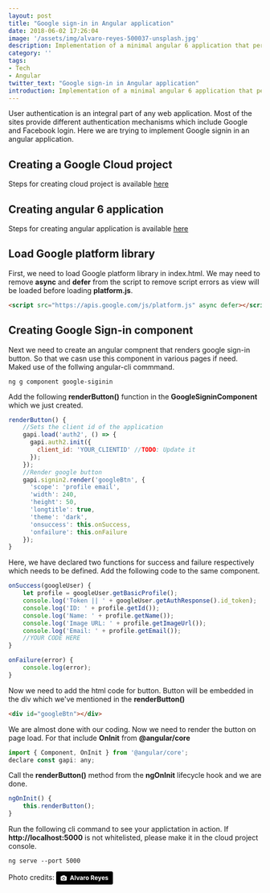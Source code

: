 ```yaml
---
layout: post
title: "Google sign-in in Angular application"
date: 2018-06-02 17:26:04
image: '/assets/img/alvaro-reyes-500037-unsplash.jpg'
description: Implementation of a minimal angular 6 application that performs Google authentication.
category: ''
tags:
- Tech
- Angular
twitter_text: "Google sign-in in Angular application"
introduction: Implementation of a minimal angular 6 application that performs Google authentication.
---
```


User authentication is an integral part of any web application. Most of the sites provide different authentication mechanisms which include Google and Facebook login. Here we are trying to implement Google signin in an angular application. 

## Creating a Google Cloud project

Steps for creating cloud project is available [here](https://cloud.google.com/resource-manager/docs/creating-managing-projects)

## Creating angular 6 application

Steps for creating angular application is available [here](https://angular.io/guide/quickstart#create-proj)

## Load Google platform library

First, we need to load Google platform library in index.html. We may need to remove **async** and **defer** from the script to remove script errors as view will be loaded before loading **platform.js**.

~~~ html
<script src="https://apis.google.com/js/platform.js" async defer></script>
~~~

## Creating Google Sign-in component

Next we need to create an angular compnent that renders google sign-in button. So that we casn use this component in various pages if need. Maked use of the follwing angular-cli commmand.

~~~
ng g component google-siginin
~~~

Add the following **renderButton()** function in the **GoogleSigninComponent** which we just created.

~~~ javascript
renderButton() {
    //Sets the client id of the application
    gapi.load('auth2', () => {
      gapi.auth2.init({
        client_id: 'YOUR_CLIENTID' //TODO: Update it
      });
    });
    //Render google button
    gapi.signin2.render('googleBtn', {
      'scope': 'profile email',
      'width': 240,
      'height': 50,
      'longtitle': true,
      'theme': 'dark',
      'onsuccess': this.onSuccess,
      'onfailure': this.onFailure
    });
}
~~~

Here, we have declared two functions for success and failure respectively which needs to be defined. Add the following code to the same component.

~~~ javascript
onSuccess(googleUser) {
    let profile = googleUser.getBasicProfile();
    console.log('Token || ' + googleUser.getAuthResponse().id_token);
    console.log('ID: ' + profile.getId());
    console.log('Name: ' + profile.getName());
    console.log('Image URL: ' + profile.getImageUrl());
    console.log('Email: ' + profile.getEmail());
    //YOUR CODE HERE
}

onFailure(error) {
    console.log(error);
}  
~~~ 

Now we need to add the html code for button. Button will be embedded in the div which we've mentioned in the **renderButton()**

~~~ html
<div id="googleBtn"></div>
~~~

We are almost done with our coding. Now we need to render the button on page load. For that include **OnInit** from **@angular/core** 

~~~ javascript
import { Component, OnInit } from '@angular/core';
declare const gapi: any;
~~~

Call the **renderButton()** method from the **ngOnInit** lifecycle hook and we are done.

~~~ javascript
ngOnInit() {        
    this.renderButton();
}  
~~~

Run the following cli command to see your applictation in action. If **http://localhost:5000** is not whitelisted, please make it in the cloud project console.

~~~
ng serve --port 5000
~~~

Photo credits: <a style="background-color:black;color:white;text-decoration:none;padding:4px 6px;font-family:-apple-system, BlinkMacSystemFont, &quot;San Francisco&quot;, &quot;Helvetica Neue&quot;, Helvetica, Ubuntu, Roboto, Noto, &quot;Segoe UI&quot;, Arial, sans-serif;font-size:12px;font-weight:bold;line-height:1.2;display:inline-block;border-radius:3px;" href="https://unsplash.com/@alvaroreyes?utm_medium=referral&amp;utm_campaign=photographer-credit&amp;utm_content=creditBadge" target="_blank" rel="noopener noreferrer" title="Download free do whatever you want high-resolution photos from Alvaro Reyes"><span style="display:inline-block;padding:2px 3px;"><svg xmlns="http://www.w3.org/2000/svg" style="height:12px;width:auto;position:relative;vertical-align:middle;top:-1px;fill:white;" viewBox="0 0 32 32"><title>unsplash-logo</title><path d="M20.8 18.1c0 2.7-2.2 4.8-4.8 4.8s-4.8-2.1-4.8-4.8c0-2.7 2.2-4.8 4.8-4.8 2.7.1 4.8 2.2 4.8 4.8zm11.2-7.4v14.9c0 2.3-1.9 4.3-4.3 4.3h-23.4c-2.4 0-4.3-1.9-4.3-4.3v-15c0-2.3 1.9-4.3 4.3-4.3h3.7l.8-2.3c.4-1.1 1.7-2 2.9-2h8.6c1.2 0 2.5.9 2.9 2l.8 2.4h3.7c2.4 0 4.3 1.9 4.3 4.3zm-8.6 7.5c0-4.1-3.3-7.5-7.5-7.5-4.1 0-7.5 3.4-7.5 7.5s3.3 7.5 7.5 7.5c4.2-.1 7.5-3.4 7.5-7.5z"></path></svg></span><span style="display:inline-block;padding:2px 3px;">Alvaro Reyes</span></a>